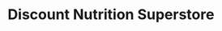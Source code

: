 ---
title: "Discount Nutrition Superstore"
url: /tempe/discount-nutrition-superstore/
shop: Nahrungsergänzung
---
